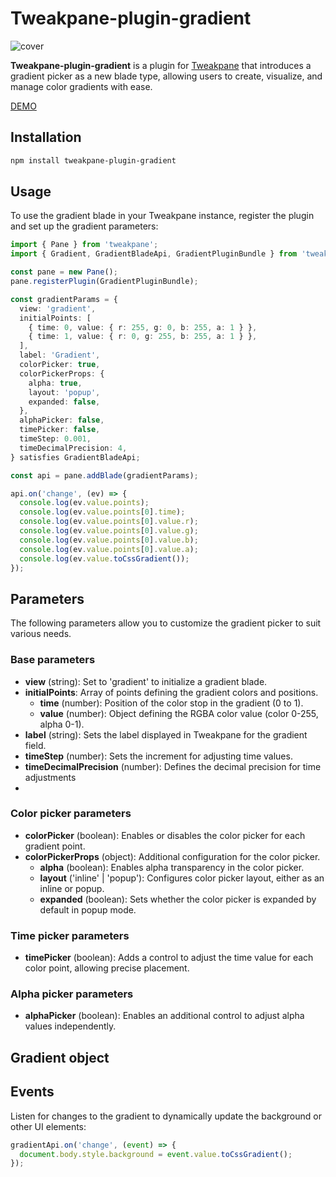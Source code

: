 # Tweakpane-plugin-gradient

![cover](https://gist.github.com/user-attachments/assets/33bf4f3a-c932-434a-9294-e8ac9b2764a9)

**Tweakpane-plugin-gradient** is a plugin for [Tweakpane](https://tweakpane.github.io/docs) that introduces a gradient picker as a new blade type, allowing users to create, visualize, and manage color gradients with ease.

[DEMO](https://dgxyzw.github.io/tweakpane-plugin-gradient/)

## Installation

```sh
npm install tweakpane-plugin-gradient
```

## Usage

To use the gradient blade in your Tweakpane instance, register the plugin and set up the gradient parameters:

```typescript
import { Pane } from 'tweakpane';
import { Gradient, GradientBladeApi, GradientPluginBundle } from 'tweakpane-plugin-gradient';

const pane = new Pane();
pane.registerPlugin(GradientPluginBundle);

const gradientParams = {
  view: 'gradient',
  initialPoints: [
    { time: 0, value: { r: 255, g: 0, b: 255, a: 1 } },
    { time: 1, value: { r: 0, g: 255, b: 255, a: 1 } },
  ],
  label: 'Gradient',
  colorPicker: true,
  colorPickerProps: {
    alpha: true,
    layout: 'popup',
    expanded: false,
  },
  alphaPicker: false,
  timePicker: false,
  timeStep: 0.001,
  timeDecimalPrecision: 4,
} satisfies GradientBladeApi;

const api = pane.addBlade(gradientParams);

api.on('change', (ev) => {
  console.log(ev.value.points);
  console.log(ev.value.points[0].time);
  console.log(ev.value.points[0].value.r);
  console.log(ev.value.points[0].value.g);
  console.log(ev.value.points[0].value.b);
  console.log(ev.value.points[0].value.a);
  console.log(ev.value.toCssGradient());
});

```

## Parameters

The following parameters allow you to customize the gradient picker to suit various needs.

### Base parameters

* **view** (string): Set to 'gradient' to initialize a gradient blade.
* **initialPoints**: Array of points defining the gradient colors and positions.
  * **time** (number): Position of the color stop in the gradient (0 to 1).
  * **value** (number): Object defining the RGBA color value (color 0-255, alpha 0-1).
* **label** (string): Sets the label displayed in Tweakpane for the gradient field.
* **timeStep** (number): Sets the increment for adjusting time values.
* **timeDecimalPrecision** (number): Defines the decimal precision for time adjustments
* 
### Color picker parameters

* **colorPicker** (boolean): Enables or disables the color picker for each gradient point.
* **colorPickerProps** (object): Additional configuration for the color picker.
  * **alpha** (boolean): Enables alpha transparency in the color picker.
  * **layout** ('inline' | 'popup'): Configures color picker layout, either as an inline or popup.
  * **expanded** (boolean): Sets whether the color picker is expanded by default in popup mode.

### Time picker parameters

* **timePicker** (boolean): Adds a control to adjust the time value for each color point, allowing precise placement.

### Alpha picker parameters

* **alphaPicker** (boolean): Enables an additional control to adjust alpha values independently.

## Gradient object


## Events

Listen for changes to the gradient to dynamically update the background or other UI elements:

```typescript
gradientApi.on('change', (event) => {
  document.body.style.background = event.value.toCssGradient();
});
```
